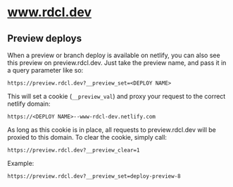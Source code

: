 # www.rdcl.dev

## Preview deploys

When a preview or branch deploy is available on netlify, you can also see this preview on preview.rdcl.dev.
Just take the preview name, and pass it in a query parameter like so:

    https://preview.rdcl.dev?__preview_set=<DEPLOY NAME>

This will set a cookie (`__preview_val`) and proxy your request to the correct netlify domain:

    https://<DEPLOY NAME>--www-rdcl-dev.netlify.com

As long as this cookie is in place, all requests to preview.rdcl.dev will be proxied to this domain.
To clear the cookie, simply call:

    https://preview.rdcl.dev?__preview_clear=1

Example:

    https://preview.rdcl.dev?__preview_set=deploy-preview-8

